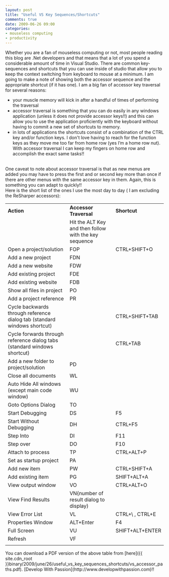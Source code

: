 ```yaml
---
layout: post
title: "Useful VS Key Sequences/Shortcuts"
comments: true
date: 2009-06-26 09:00
categories:
- mouseless computing
- productivity
---
```


Whether you are a fan of mouseless computing or not, most people reading this blog are .Net developers and that means that a lot of you spend a considerable amount of time in Visual Studio. There are common key-sequences and shortcuts that you can use inside of studio that allow you to keep the context switching from keyboard to mouse at a minimum. I am going to make a note of showing both the accessor sequence and the appropriate shortcut (if it has one). I am a big fan of accessor key traversal for several reasons:  <ul>   <li>your muscle memory will kick in after a handful of times of performing the traversal</li>    <li>accessor traversal is something that you can do easily in any windows application (unless it does not provide accessor keys!!) and this can allow you to use the application proficiently with the keyboard without having to commit a new set of shortcuts to memory. </li>    <li>in lots of applications the shortcuts consist of a combination of the CTRL key and/or function keys. I don't love having to reach for the function keys as they move me too far from home row (yes I’m a home row nut). With accessor traversal I can keep my fingers on home row and accomplish the exact same tasks!! </li> </ul>  
One caveat to note about accessor traversal is that as new menus are added you may have to press the first and or second key more than once if there are other menus with the same accessor key in them. Again, this is something you can adapt to quickly!!   
Here is the short list of the ones I use the most day to day ( I am excluding the ReSharper accessors):  
  <table border="0" cellspacing="0" cellpadding="0"><tbody>     <tr>       <td width="517"><strong>Action</strong></td>        <td width="360"><strong>Accessor Traversal</strong></td>        <td width="117"><strong>Shortcut</strong></td>     </tr>      <tr>       <td></td>        <td>Hit the ALT Key and then follow with the key sequence</td>        <td></td>     </tr>      <tr>       <td>Open a project/solution</td>        <td>FOP</td>        <td>CTRL+SHIFT+O</td>     </tr>      <tr>       <td>Add a new project</td>        <td>FDN</td>        <td></td>     </tr>      <tr>       <td>Add a new website</td>        <td>FDW</td>        <td></td>     </tr>      <tr>       <td>Add existing project</td>        <td>FDE</td>        <td></td>     </tr>      <tr>       <td>Add existing website</td>        <td>FDB</td>        <td></td>     </tr>      <tr>       <td>Show all files in project</td>        <td>PO</td>        <td></td>     </tr>      <tr>       <td>Add a project reference</td>        <td>PR</td>        <td></td>     </tr>      <tr>       <td>Cycle backwards through reference dialog tab (standard windows shortcut)</td>        <td></td>        <td>CTRL+SHIFT+TAB</td>     </tr>      <tr>       <td>Cycle forwards through reference dialog tabs (standard windows shortcut)</td>        <td></td>        <td>CTRL+TAB</td>     </tr>      <tr>       <td>Add a new folder to project/solution</td>        <td>PD</td>        <td></td>     </tr>      <tr>       <td>Close all documents</td>        <td>WL</td>        <td></td>     </tr>      <tr>       <td>Auto Hide All windows (except main code window)</td>        <td>WU</td>        <td></td>     </tr>      <tr>       <td>Goto Options Dialog</td>        <td>TO</td>        <td></td>     </tr>      <tr>       <td>Start Debugging</td>        <td>DS</td>        <td>F5</td>     </tr>      <tr>       <td>Start Without Debugging</td>        <td>DH</td>        <td>CTRL+F5</td>     </tr>      <tr>       <td>Step Into</td>        <td>DI</td>        <td>F11</td>     </tr>      <tr>       <td>Step over</td>        <td>DO</td>        <td>F10</td>     </tr>      <tr>       <td>Attach to process</td>        <td>TP</td>        <td>CTRL+ALT+P</td>     </tr>      <tr>       <td>Set as startup project</td>        <td>PA</td>        <td></td>     </tr>      <tr>       <td>Add new item</td>        <td>PW</td>        <td>CTRL+SHIFT+A</td>     </tr>      <tr>       <td>Add existing item</td>        <td>PG</td>        <td>SHIFT+ALT+A</td>     </tr>      <tr>       <td>View output window</td>        <td>VO</td>        <td>CTRL+ALT+O</td>     </tr>      <tr>       <td>View Find Results</td>        <td>VN{number of result dialog to display)</td>        <td></td>     </tr>      <tr>       <td>View Error List</td>        <td>VL</td>        <td>CTRL+\ , CTRL+E</td>     </tr>      <tr>       <td>Properties Window</td>        <td>ALT+Enter</td>        <td>F4</td>     </tr>      <tr>       <td>Full Screen</td>        <td>VU</td>        <td>SHIFT+ALT+ENTER</td>     </tr>      <tr>       <td>Refresh</td>        <td>VF</td>        <td></td>     </tr>      <tr>       <td></td>        <td></td>        <td></td>     </tr>   </tbody></table>  
You can download a PDF version of the above table from [here]({{ site.cdn_root }}binary/2009/june/26/useful_vs_key_sequences_shortcuts/vs_accessor_paths.pdf).  
[Develop With Passion](http://www.developwithpassion.com)!! 




